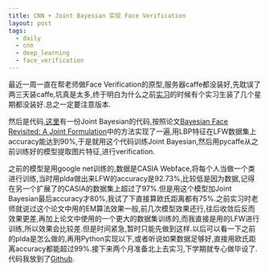 ```yaml
---
title: CNN + Joint Bayesian 实现 Face Verification
layout: post
tags:
  - daily
  - cnn
  - deep_learning  
  - face_verification 
---
```


最近一周一直在帮老师做Face Verification的原型,服务器caffe都没装好,先耽误了两三天装caffe,坑真是太多,终于明白为什么之前[实习](http://lufo.me/2015/09/%E5%AE%9E%E4%B9%A0%E7%BB%93%E6%9D%9F/)的时候有个实习生装了几个星期都没装好.总之一定要注意版本.

然后是代码,[这里](https://github.com/cyh24/Joint-Bayesian)有一份Joint Bayesian的代码,按照论文[Bayesian Face Revisited: A Joint Formulation](http://research.microsoft.com/en-us/um/people/jiansun/papers/ECCV12_BayesianFace.pdf)中的方法实现了一遍,用LBP特征在LFW数据集上accuracy能达到90%,于是就用这个代码训练Joint Bayesian,然后用pycaffe从之前训练好的模型提取图片特征,进行verification.

之前的模型是用google net训练的,数据是CASIA Webface,将每个人当做一个类进行训练,当时用plda做出来LFW的accuracy是92.73%,比较低是因为数据,记得在另一个扩展了的CASIA的数据集上超过了97%.但是用这个模型加Joint Bayesian最后accuracy才80%,我试了下直接算欧氏距离都有75%.之前实习时老师就说过这个论文中用的EM算法效果一般,前几次模型效果还行,往后收敛后反而效果更差,再加上论文中使用的一个更大的数据集训练的,而我直接是用的LFW进行训练,所以效果会比较差.但是时间紧急,暂时只能先做到这样.以后可以看一下之前的plda是怎么做的,再用Python实现以下,或者听说如果数据足够好,直接用欧氏距离accuracy都能超过99%.接下来两个月准备北上去实习,下学期就专心做毕设了.代码我放到了[Github](https://github.com/lufo816/face_verification_demo).